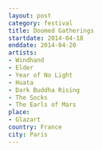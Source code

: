```yaml
---
layout: post
category: festival
title: Doomed Gatherings
startdate: 2014-04-18
enddate: 2014-04-20
artists: 
- Windhand
- Elder
- Year of No Light
- Huata
- Dark Buddha Rising
- The Socks
- The Earls of Mars
place: 
- Glazart
country: France
city: Paris
---
```


